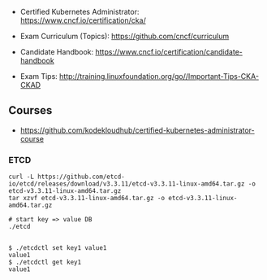 
* Certified Kubernetes Administrator: https://www.cncf.io/certification/cka/

* Exam Curriculum (Topics): https://github.com/cncf/curriculum

* Candidate Handbook: https://www.cncf.io/certification/candidate-handbook

* Exam Tips: http://training.linuxfoundation.org/go//Important-Tips-CKA-CKAD


## Courses
* https://github.com/kodekloudhub/certified-kubernetes-administrator-course


### ETCD
```
curl -L https://github.com/etcd-io/etcd/releases/download/v3.3.11/etcd-v3.3.11-linux-amd64.tar.gz -o etcd-v3.3.11-linux-amd64.tar.gz
tar xzvf etcd-v3.3.11-linux-amd64.tar.gz -o etcd-v3.3.11-linux-amd64.tar.gz

# start key => value DB
./etcd


$ ./etcdctl set key1 value1
value1
$ ./etcdctl get key1
value1


```


